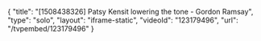 {
    "title": "[1508438326] Patsy Kensit lowering the tone - Gordon Ramsay",
    "type": "solo",
    "layout": "iframe-static",
    "videoId": "123179496",
    "url": "\/tvpembed\/123179496"
}